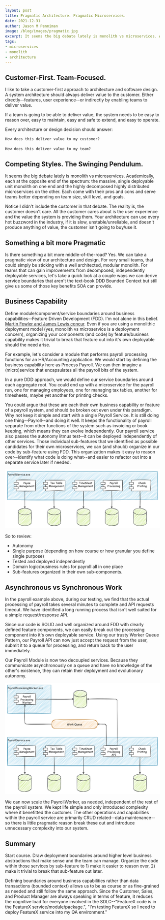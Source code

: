 ```yaml
---
layout: post
title: Pragmatic Architecture. Pragmatic Microservices.
date: 2021-12-31
author: Jason M Penniman
image: /blog/images/pragmatic.jpg
excerpt: It seems the big debate lately is monolith vs microservices. Academically, each at the opposite end of the spectrum--the massive, single deployable unit monolith on one end and the highly decomposed highly distributed microservices on the other. Each come with their pros and cons and serve teams better depending on team size, skill level, and goals.
tags:
- microservices
- monolith
- architecture
---
```


## Customer-First. Team-Focused.

I like to take a customer-first approach to architecture and software design. A system architecture should always deliver value to the customer. Either directly--features, user experience--or indirectly by enabling teams to deliver value.

If a team is going to be able to deliver value, the system needs to be easy to reason over, easy to maintain, easy and safe to extend, and easy to operate.

Every architecture or design decision should answer:

    How does this deliver value to my customer?

    How does this deliver value to my team?

## Competing Styles. The Swinging Pendulum.

It seems the big debate lately is monolith vs microservices. Academically, each at the opposite end of the spectrum: the massive, single deployable unit monolith on one end and the highly decomposed highly distributed microservices on the other. Each come with their pros and cons and serve teams better depending on team size, skill level, and goals.

Notice I didn't include the customer in that debate. The reality is, the customer doesn't care. All the customer cares about is the user experience and the value the system is providing them. Your architecture can use every hot buzzword in the industry, if it is slow, unstable/unreliable, and doesn't produce anything of value, the customer isn't going to buy/use it.

## Something a bit more Pragmatic

Is there something a bit more middle-of-the-road? Yes. We can take a pragmatic view of our architecture and design. For very small teams, that could simply be sticking with a well architected, modular monolith. For teams that can gain improvements from decomposed, independently deployable services, let's take a quick look at a couple ways we can derive service boundaries that aren't the text-book DDD Bounded Context but still give us some of those key benefits SOA can provide.

## Business Capability

Define module/component/service boundaries around business capabilities--Feature Driven Development (FDD). I'm not alone in this belief. [Martin Fowler and James Lewis concur](https://www.martinfowler.com/articles/microservices.html#OrganizedAroundBusinessCapabilities). Even if you are using a monolithic deployment model (yes, monolith vs microservice is a deployment concern), organizing your components (and code) by feature/business capability makes it trivial to break that feature out into it's own deployable should the need arise.

For example, let's consider a module that performs payroll processing functions for an HR/Accounting application. We would start by defining the business capability here as Process Payroll. We can then imagine a (micro)service that encapsulates all the payroll bits of the system.

In a pure DDD approach, we would define our service boundaries around each aggregate root. You could end up with a microservice for the payroll run, one for managing employees, one for managing tax tables, another for timesheets, maybe yet another for printing checks.

You could argue that these are each their own business capability or feature of a payroll system, and should be broken out even under this paradigm. Why not keep it simple and start with a single Payroll Service. It is still doing one thing--Payroll--and doing it well. It keeps the functionality of payroll separate from other functions of the system such as invoicing or book keeping, which means they can evolve independently. Our payroll service also passes the autonomy litmus test--it can be deployed independently of other services. Those individual sub-features that we identified as possible candidates for their own microservices, we can (and should) organize in our code by sub-feature using FDD. This organization makes it easy to reason over--identify what code is doing what--and easier to refactor out into a separate service later if needed.

![monolith](../images/payroll-monolith-example.png)

So to review:

- Autonomy
- Single purpose (depending on how course or how granular you define single purpose)
- Tested and deployed independently
- Domain logic/business rules for payroll all in one place
- Sub-features organized in their own sub-components.

## Asynchronous vs Synchronous Work

In the payroll example above, during our testing, we find that the actual processing of payroll takes several minutes to complete and API requests timeout. We have identified a long running process that isn't well suited for a simple request/response API.

Since our code is SOLID and well organized around FDD with clearly defined feature components, we can easily break out the processing component into it's own deployable service. Using our trusty Worker Queue Pattern, our Payroll API can now just accept the request from the user, submit it to a queue for processing, and return back to the user immediately.

Our Payroll Module is now two decoupled services. Because they communicate asynchronously on a queue and have no knowledge of the other's existence, they can retain their deployment and evolutionary autonomy.

![worker](../images/payroll-worker-example.png)

We can now scale the PayrollWorker, as needed, independent of the rest of the payroll system. We kept life simple and only introduced complexity where it benefitted the customer. The other operations and capabilities within the payroll service are primarily CRUD related--data maintenance--so there is little pragmatic reason break these out and introduce unnecessary complexity into our system.  

## Summary

Start course. Draw deployment boundaries around higher level business abstractions that make sense and the team can manage. Organize the code within those services by sub-feature to 1) make it easier to reason over, 2) make it trivial to break that sub-feature out later.

Defining boundaries around business capabilities rather than data transactions (bounded context) allows us to be as course or as fine-grained as needed and still follow the same approach. Since the Customer, Sales, and Product Manager are always speaking in terms of feature, it reduces the cognitive load for everyone involved in the SDLC--"FeatureX code is in the FeatureX service/module/package.",  "I'm testing FeatureX so I need to deploy FeatureX service into my QA environment."
